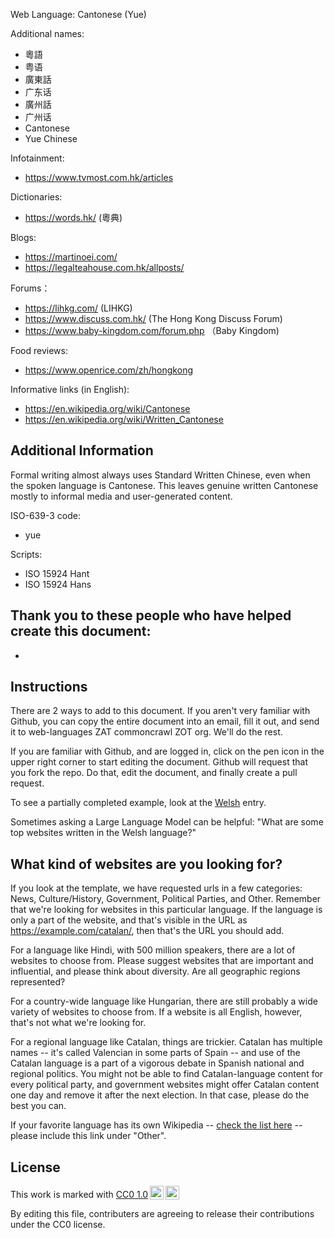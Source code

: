 Web Language: Cantonese (Yue)

Additional names:
- 粵語
- 粤语
- 廣東話
- 广东话
- 廣州話
- 广州话
- Cantonese
- Yue Chinese

Infotainment:
- https://www.tvmost.com.hk/articles

Dictionaries:
- https://words.hk/ (粵典)

Blogs:
- https://martinoei.com/
- https://legalteahouse.com.hk/allposts/

Forums：
- https://lihkg.com/ (LIHKG)
- https://www.discuss.com.hk/ (The Hong Kong Discuss Forum)
- https://www.baby-kingdom.com/forum.php （Baby Kingdom)

Food reviews:
- https://www.openrice.com/zh/hongkong

Informative links (in English):
- https://en.wikipedia.org/wiki/Cantonese
- https://en.wikipedia.org/wiki/Written_Cantonese

## Additional Information
Formal writing almost always uses Standard Written Chinese, even when the spoken language is Cantonese. This leaves genuine written Cantonese mostly to informal media and user-generated content.

ISO-639-3 code: 
- yue

Scripts:
- ISO 15924 Hant
- ISO 15924 Hans

Thank you to these people who have helped create this document:
- 
- 

## Instructions

There are 2 ways to add to this document. If you aren't very familiar
with Github, you can copy the entire document into an email, fill it
out, and send it to web-languages ZAT commoncrawl ZOT org. We'll do the rest.

If you are familiar with Github, and are logged in, click on the pen
icon in the upper right corner to start editing the document.
Github will request that you fork the repo. Do that, edit the
document, and finally create a pull request.

To see a partially completed example, look at the
[Welsh](../living/welsh.md) entry.

Sometimes asking a Large Language Model can be helpful: "What are some
top websites written in the Welsh language?"

## What kind of websites are you looking for?

If you look at the template, we have requested urls in a few
categories: News, Culture/History, Government, Political Parties, and
Other. Remember that we're looking for websites in this particular
language. If the language is only a part of the website, and that's
visible in the URL as https://example.com/catalan/, then that's the
URL you should add.

For a language like Hindi, with 500 million speakers, there are a lot
of websites to choose from. Please suggest websites that are important
and influential, and please think about diversity. Are all geographic
regions represented?

For a country-wide language like Hungarian, there are still probably a
wide variety of websites to choose from. If a website is all English,
however, that's not what we're looking for.

For a regional language like Catalan, things are trickier. Catalan has
multiple names -- it's called Valencian in some parts of Spain -- and
use of the Catalan language is a part of a vigorous debate in Spanish
national and regional politics. You might not be able to find
Catalan-language content for every political party, and government
websites might offer Catalan content one day and remove it after
the next election. In that case, please do the best you can.

If your favorite language has its own Wikipedia -- [check the list here](https://en.wikipedia.org/wiki/List_of_Wikipedias) --
please include this link under "Other".

## License

<p xmlns:cc="http://creativecommons.org/ns#" >This work is marked with <a href="https://creativecommons.org/publicdomain/zero/1.0/?ref=chooser-v1" target="_blank" rel="license noopener noreferrer" style="display:inline-block;">CC0 1.0<img style="height:22px!important;margin-left:3px;vertical-align:text-bottom;" src="https://mirrors.creativecommons.org/presskit/icons/cc.svg?ref=chooser-v1" alt=""><img style="height:22px!important;margin-left:3px;vertical-align:text-bottom;" src="https://mirrors.creativecommons.org/presskit/icons/zero.svg?ref=chooser-v1" alt=""></a></p>

By editing this file, contributers are agreeing to release their contributions under the CC0 license.

